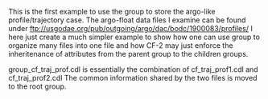 This is the first example to use the group to store the argo-like profile/trajectory case. The argo-float data files I examine can be found under ftp://usgodae.org/pub/outgoing/argo/dac/bodc/1900083/profiles/
I here just create a much simpler example to show how one can use group to organize many files into one file and how CF-2 may just enforce the inheritenance of attributes from the parent group to the children groups.

group_cf_traj_prof.cdl is essentially the combination of cf_traj_prof1.cdl and cf_traj_prof2.cdl
The common information shared by the two files is moved to the root group.
